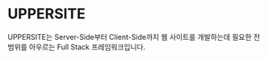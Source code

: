 UPPERSITE
=========

UPPERSITE는 Server-Side부터 Client-Side까지 웹 사이트를 개발하는데 필요한 전 범위를 아우르는 Full Stack 프레임워크입니다.
